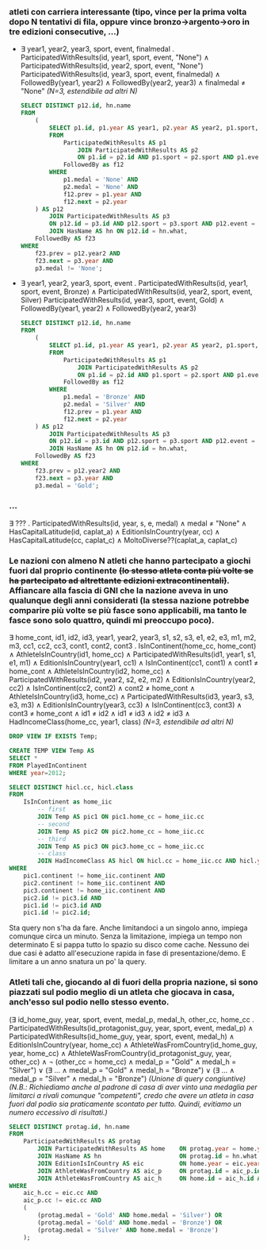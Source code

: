 ### atleti con carriera interessante (tipo, vince per la prima volta dopo N tentativi di fila, oppure vince bronzo->argento->oro in tre edizioni consecutive, ...)

*   &exist; year1, year2, year3, sport, event, finalmedal . ParticipatedWithResults(id, year1, sport, event, "None") &and; ParticipatedWithResults(id, year2, sport, event, "None") ParticipatedWithResults(id, year3, sport, event, finalmedal) &and; FollowedBy(year1, year2) &and; FollowedBy(year2, year3) &and; finalmedal &ne; "None" *(N=3, estendibile ad altri N)*

    ``` SQL
    SELECT DISTINCT p12.id, hn.name
    FROM
        (
            SELECT p1.id, p1.year AS year1, p2.year AS year2, p1.sport, p1.event
            FROM
                ParticipatedWithResults AS p1
                    JOIN ParticipatedWithResults AS p2
                    ON p1.id = p2.id AND p1.sport = p2.sport AND p1.event = p2.event,
                FollowedBy as f12
            WHERE
                p1.medal = 'None' AND
                p2.medal = 'None' AND
                f12.prev = p1.year AND
                f12.next = p2.year
        ) AS p12
            JOIN ParticipatedWithResults AS p3
            ON p12.id = p3.id AND p12.sport = p3.sport AND p12.event = p3.event
            JOIN HasName AS hn ON p12.id = hn.what,
        FollowedBy AS f23
    WHERE
        f23.prev = p12.year2 AND
        f23.next = p3.year AND
        p3.medal != 'None';
    ```

*   &exist; year1, year2, year3, sport, event . ParticipatedWithResults(id, year1, sport, event, Bronze) &and; ParticipatedWithResults(id, year2, sport, event, Silver) ParticipatedWithResults(id, year3, sport, event, Gold) &and; FollowedBy(year1, year2) &and; FollowedBy(year2, year3)

    ``` SQL
    SELECT DISTINCT p12.id, hn.name
    FROM
        (
            SELECT p1.id, p1.year AS year1, p2.year AS year2, p1.sport, p1.event
            FROM
                ParticipatedWithResults AS p1
                    JOIN ParticipatedWithResults AS p2
                    ON p1.id = p2.id AND p1.sport = p2.sport AND p1.event = p2.event,
                FollowedBy as f12
            WHERE
                p1.medal = 'Bronze' AND
                p2.medal = 'Silver' AND
                f12.prev = p1.year AND
                f12.next = p2.year
        ) AS p12
            JOIN ParticipatedWithResults AS p3
            ON p12.id = p3.id AND p12.sport = p3.sport AND p12.event = p3.event
            JOIN HasName AS hn ON p12.id = hn.what,
        FollowedBy AS f23
    WHERE
        f23.prev = p12.year2 AND
        f23.next = p3.year AND
        p3.medal = 'Gold';
    ```

### ...

&exist; ??? . ParticipatedWithResults(id, year, s, e, medal) &and; medal &ne; "None" &and; HasCapitalLatitude(id, caplat_a) &and; EditionIsInCountry(year, cc) &and; HasCapitalLatitude(cc, caplat_c) &and; MoltoDiverse??(caplat_a, caplat_c)

### Le nazioni con almeno N atleti che hanno partecipato a giochi fuori dal proprio continente ~~(lo stesso atleta conta più volte se ha partecipato ad altrettante edizioni extracontinentali)~~. Affiancare alla fascia di GNI che la nazione aveva in uno qualunque degli anni considerati (la stessa nazione potrebbe comparire più volte se più fasce sono applicabili, ma tanto le fasce sono solo quattro, quindi mi preoccupo poco).

&exist; home_cont, id1, id2, id3, year1, year2, year3, s1, s2, s3, e1, e2, e3, m1, m2, m3, cc1, cc2, cc3, cont1, cont2, cont3 . IsInContinent(home_cc, home_cont) &and; AthleteIsInCountry(id1, home_cc) &and; ParticipatedWithResults(id1, year1, s1, e1, m1) &and; EditionIsInCountry(year1, cc1) &and; IsInContinent(cc1, cont1) &and; cont1 &ne; home_cont &and; AthleteIsInCountry(id2, home_cc) &and; ParticipatedWithResults(id2, year2, s2, e2, m2) &and; EditionIsInCountry(year2, cc2) &and; IsInContinent(cc2, cont2) &and; cont2 &ne; home_cont &and; AthleteIsInCountry(id3, home_cc) &and; ParticipatedWithResults(id3, year3, s3, e3, m3) &and; EditionIsInCountry(year3, cc3) &and; IsInContinent(cc3, cont3) &and; cont3 &ne; home_cont &and; id1 &ne; id2 &and; id1 &ne; id3 &and; id2 &ne; id3 &and; HadIncomeClass(home_cc, year1, class) *(N=3, estendibile ad altri N)*

``` SQL
DROP VIEW IF EXISTS Temp;

CREATE TEMP VIEW Temp AS
SELECT *
FROM PlayedInContinent
WHERE year=2012;

SELECT DISTINCT hicl.cc, hicl.class
FROM
    IsInContinent as home_iic
        -- first
        JOIN Temp AS pic1 ON pic1.home_cc = home_iic.cc
        -- second
        JOIN Temp AS pic2 ON pic2.home_cc = home_iic.cc
        -- third
        JOIN Temp AS pic3 ON pic3.home_cc = home_iic.cc
        -- class
        JOIN HadIncomeClass AS hicl ON hicl.cc = home_iic.cc AND hicl.year = pic1.year
WHERE
    pic1.continent != home_iic.continent AND
    pic2.continent != home_iic.continent AND
    pic3.continent != home_iic.continent AND
    pic2.id != pic3.id AND
    pic1.id != pic3.id AND
    pic1.id != pic2.id;
```

Sta query non s'ha da fare. Anche limitandoci a un singolo anno, impiega comunque circa un minuto. Senza la limitazione, impiega un tempo non determinato E si pappa tutto lo spazio su disco come cache. Nessuno dei due casi è adatto all'esecuzione rapida in fase di presentazione/demo. E limitare a un anno snatura un po' la query.

### Atleti tali che, giocando al di fuori della propria nazione, si sono piazzati sul podio meglio di un atleta che giocava in casa, anch'esso sul podio nello stesso evento.

(&exist; id_home_guy, year, sport, event, medal_p, medal_h, other_cc, home_cc . ParticipatedWithResults(id_protagonist_guy, year, sport, event, medal_p) &and; ParticipatedWithResults(id_home_guy, year, sport, event, medal_h) &and; EditionIsInCountry(year, home_cc) &and; AthleteWasFromCountry(id_home_guy, year, home_cc) &and; AthleteWasFromCountry(id_protagonist_guy, year, other_cc) &and; &not; (other_cc = home_cc) &and; medal_p = "Gold" &and; medal_h = "Silver") &or; (&exist; ... &and; medal_p = "Gold" &and; medal_h = "Bronze") &or; (&exist; ... &and; medal_p = "Silver" &and; medal_h = "Bronze") *(Unione di query congiuntive)* *(N.B.: Richiediamo anche al padrone di casa di aver vinto una medaglia per limitarci a rivali comunque "competenti", credo che avere un atleta in casa fuori dal podio sia praticamente scontato per tutto. Quindi, evitiamo un numero eccessivo di risultati.)*

``` SQL
SELECT DISTINCT protag.id, hn.name
FROM
    ParticipatedWithResults AS protag
        JOIN ParticipatedWithResults AS home    ON protag.year = home.year AND protag.sport = home.sport AND protag.event = home.event
        JOIN HasName AS hn                      ON protag.id = hn.what
        JOIN EditionIsInCountry AS eic          ON home.year = eic.year
        JOIN AthleteWasFromCountry AS aic_p     ON protag.id = aic_p.id AND protag.year = aic_p.year
        JOIN AthleteWasFromCountry AS aic_h     ON home.id = aic_h.id AND home.year = aic_h.year
WHERE
    aic_h.cc = eic.cc AND
    aic_p.cc != eic.cc AND
    (
        (protag.medal = 'Gold' AND home.medal = 'Silver') OR
        (protag.medal = 'Gold' AND home.medal = 'Bronze') OR
        (protag.medal = 'Silver' AND home.medal = 'Bronze')
    );
```
